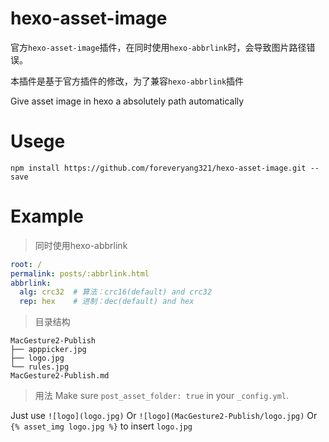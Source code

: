 # hexo-asset-image
官方`hexo-asset-image`插件，在同时使用`hexo-abbrlink`时，会导致图片路径错误。

本插件是基于官方插件的修改，为了兼容`hexo-abbrlink`插件


Give asset image in hexo a absolutely path automatically

# Usege

```shell
npm install https://github.com/foreveryang321/hexo-asset-image.git --save
```

# Example

> 同时使用hexo-abbrlink
```yaml
root: /
permalink: posts/:abbrlink.html
abbrlink:
  alg: crc32  # 算法：crc16(default) and crc32
  rep: hex    # 进制：dec(default) and hex
```

> 目录结构
```shell
MacGesture2-Publish
├── apppicker.jpg
├── logo.jpg
└── rules.jpg
MacGesture2-Publish.md
```

> 用法
Make sure `post_asset_folder: true` in your `_config.yml`.

Just use `![logo](logo.jpg)` Or `![logo](MacGesture2-Publish/logo.jpg)` Or `{% asset_img logo.jpg %}` to insert `logo.jpg`